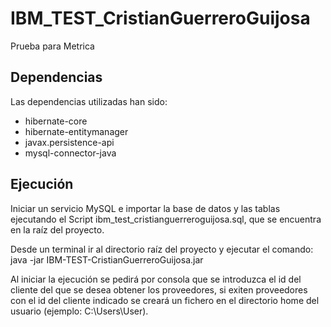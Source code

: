 # IBM_TEST_CristianGuerreroGuijosa

Prueba para Metrica

## Dependencias

Las dependencias utilizadas han sido:

* hibernate-core
* hibernate-entitymanager
* javax.persistence-api
* mysql-connector-java


## Ejecución

Iniciar un servicio MySQL e importar la base de datos y las tablas ejecutando el Script ibm_test_cristianguerreroguijosa.sql, que se encuentra en la raíz del proyecto.

Desde un terminal ir al directorio raíz del proyecto y ejecutar el comando: java -jar IBM-TEST-CristianGuerreroGuijosa.jar

Al iniciar la ejecución se pedirá por consola que se introduzca el id del cliente del que se desea obtener los proveedores, si exiten proveedores con el id del cliente indicado se creará un fichero en el directorio home del usuario (ejemplo: C:\Users\User).
